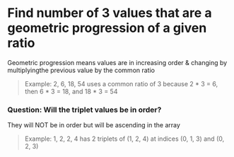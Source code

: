 # Find number of 3 values that are a geometric progression of a given ratio

Geometric progression means values are in increasing order & changing by multiplyingthe previous value by the common ratio

> Example: 2, 6, 18, 54 uses a common ratio of 3
> because 2 * 3 = 6, then 6 * 3 = 18, and 18 * 3 = 54 

### Question: Will the triplet values be in order?
They will NOT be in order but will be ascending in the array

> Example: 1, 2, 2, 4 has 2 triplets of (1, 2, 4)
> at indices (0, 1, 3) and (0, 2, 3)

